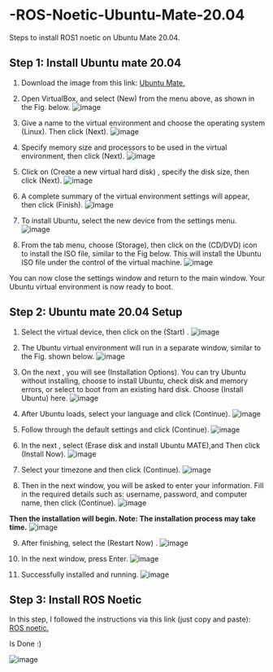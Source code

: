 # -ROS-Noetic-Ubuntu-Mate-20.04
Steps to install ROS1 noetic on Ubuntu Mate 20.04.

## Step 1: Install Ubuntu mate 20.04

1. Download the image from this link: [Ubuntu Mate.](https://cdimage.ubuntu.com/ubuntu-mate/releases/focal/release/)

2. Open VirtualBox, and select (New) from the menu above, as shown in the Fig. below.
![image](https://github.com/VAsmaaShaker/-ROS-Noetic-Ubuntu-Mate-20.04/assets/174564364/d5338c96-439c-42e8-af0b-0b9f801b2a67)

3. Give a name to the virtual environment and choose the operating system (Linux). Then click (Next).
![image](https://github.com/VAsmaaShaker/-ROS-Noetic-Ubuntu-Mate-20.04/assets/174564364/9597a62d-9bec-4042-8749-7855bc5421b8)

4. Specify memory size and processors to be used in the virtual environment, then click (Next).
![image](https://github.com/VAsmaaShaker/-ROS-Noetic-Ubuntu-Mate-20.04/assets/174564364/6d7c9391-9a34-44fb-acb3-b09e845cd02d)

5. Click on (Create a new virtual hard disk) , specify the disk size, then click (Next).
![image](https://github.com/VAsmaaShaker/-ROS-Noetic-Ubuntu-Mate-20.04/assets/174564364/27abb5a9-550f-4b5e-ae97-d380ba6416d2)

6. A complete summary of the virtual environment settings will appear, then click (Finish).
![image](https://github.com/VAsmaaShaker/-ROS-Noetic-Ubuntu-Mate-20.04/assets/174564364/2f67fb01-4c0b-48bc-86a2-9bb4cca691f7)

7. To install Ubuntu, select the new device from the settings menu.
![image](https://github.com/VAsmaaShaker/-ROS-Noetic-Ubuntu-Mate-20.04/assets/174564364/60daeb30-3293-4069-9de0-aa23f110f084)

8. From the tab menu, choose (Storage), then click on the (CD/DVD) icon  to install the ISO file, similar to the Fig below. This will install the Ubuntu ISO file under the control of the virtual machine.
![image](https://github.com/VAsmaaShaker/-ROS-Noetic-Ubuntu-Mate-20.04/assets/174564364/dccb79aa-0aac-4e08-9ef8-bbf4749836af)

You can now close the settings window and return to the main window. Your Ubuntu virtual environment is now ready to boot.

## Step 2:  Ubuntu mate 20.04 Setup
1. Select the virtual device, then click on the (Start) .
![image](https://github.com/VAsmaaShaker/-ROS-Noetic-Ubuntu-Mate-20.04/assets/174564364/a38cc081-5e77-427f-af5b-c8ec01cbc534)

2. The Ubuntu virtual environment will run in a separate window, similar to the Fig. shown below.
![image](https://github.com/VAsmaaShaker/-ROS-Noetic-Ubuntu-Mate-20.04/assets/174564364/07b649b7-1a8f-4bef-acd4-b9f487791a86)

3. On the next , you will see (Installation Options). You can try Ubuntu without installing, choose to install Ubuntu, check disk and memory errors, or select to boot from an existing hard disk. Choose (Install Ubuntu) here.
![image](https://github.com/VAsmaaShaker/-ROS-Noetic-Ubuntu-Mate-20.04/assets/174564364/8300fb13-010a-4aeb-b3de-57c6308c435f)

4. After Ubuntu loads, select your language and click (Continue).
![image](https://github.com/VAsmaaShaker/-ROS-Noetic-Ubuntu-Mate-20.04/assets/174564364/096ff7df-f011-4d0f-b881-9407c96250ba)

5. Follow through the default settings and click (Continue).
![image](https://github.com/VAsmaaShaker/-ROS-Noetic-Ubuntu-Mate-20.04/assets/174564364/e2d4478b-0d07-49b4-90fa-eb3887bc9f41)

6. In the next , select (Erase disk and install Ubuntu MATE),and Then click (Install Now).
![image](https://github.com/VAsmaaShaker/-ROS-Noetic-Ubuntu-Mate-20.04/assets/174564364/a1dade26-8cf0-466d-924c-f8551dd0a805)

7. Select your timezone and then click (Continue).
![image](https://github.com/VAsmaaShaker/-ROS-Noetic-Ubuntu-Mate-20.04/assets/174564364/1f676852-e548-4276-80eb-0f5fbf410494)

8. Then in the next window, you will be asked to enter your information. Fill in the required details such as: username, password, and computer name, then click (Continue).
![image](https://github.com/VAsmaaShaker/-ROS-Noetic-Ubuntu-Mate-20.04/assets/174564364/24ddfe99-544f-4644-bd84-4bfc8c68fb49)

**Then the installation will begin. Note: The installation process may take time.**
![image](https://github.com/VAsmaaShaker/-ROS-Noetic-Ubuntu-Mate-20.04/assets/174564364/f98d6d9e-fd06-43c8-8ec2-d10cb5614150)

9. After finishing, select the (Restart Now) .
![image](https://github.com/VAsmaaShaker/-ROS-Noetic-Ubuntu-Mate-20.04/assets/174564364/c7d20ddf-5ba5-4220-b802-60e075d2bc06)

11. In the next window, press Enter.
![image](https://github.com/VAsmaaShaker/-ROS-Noetic-Ubuntu-Mate-20.04/assets/174564364/6bfbafe1-3205-4ae9-bdc6-024a02b22442)

10. Successfully installed and running.
![image](https://github.com/VAsmaaShaker/-ROS-Noetic-Ubuntu-Mate-20.04/assets/174564364/63cdd8e2-65ea-4e0b-b894-2705eb925b9b)

## Step 3: Install ROS Noetic
In this step, I followed the instructions via this link (just copy and paste): [ROS noetic.](http://wiki.ros.org/noetic/Installation/Ubuntu)

Is Done :)

![image](https://github.com/VAsmaaShaker/-ROS-Noetic-Ubuntu-Mate-20.04/assets/174564364/cca52ef1-b576-4f14-88a4-04bfe9f37139)
